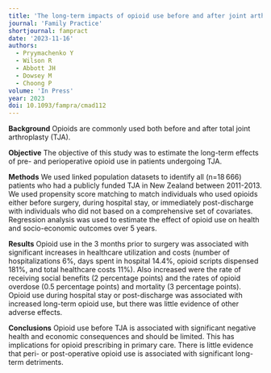 ```yaml
---
title: 'The long-term impacts of opioid use before and after joint arthroplasty: matched cohort analysis of New Zealand linked register data'
journal: 'Family Practice'
shortjournal: fampract
date: '2023-11-16'
authors:
  - Pryymachenko Y
  - Wilson R
  - Abbott JH
  - Dowsey M
  - Choong P
volume: 'In Press'
year: 2023
doi: 10.1093/fampra/cmad112
---
```

**Background**
Opioids are commonly used both before and after total joint arthroplasty (TJA).

**Objective**
The objective of this study was to estimate the long-term effects of pre- and perioperative opioid use in patients undergoing TJA.

**Methods**
We used linked population datasets to identify all (n=18 666) patients who had a publicly funded TJA in New Zealand between 2011-2013. We used propensity score matching to match individuals who used opioids either before surgery, during hospital stay, or immediately post-discharge with individuals who did not based on a comprehensive set of covariates. Regression analysis was used to estimate the effect of opioid use on health and socio-economic outcomes over 5 years.

**Results**
Opioid use in the 3 months prior to surgery was associated with significant increases in healthcare utilization and costs (number of hospitalizations 6%, days spent in hospital 14.4%, opioid scripts dispensed 181%, and total healthcare costs 11%). Also increased were the rate of receiving social benefits (2 percentage points) and the rates of opioid overdose (0.5 percentage points) and mortality (3 percentage points). Opioid use during hospital stay or post-discharge was associated with increased long-term opioid use, but there was little evidence of other adverse effects.

**Conclusions**
Opioid use before TJA is associated with significant negative health and economic consequences and should be limited. This has implications for opioid prescribing in primary care. There is little evidence that peri- or post-operative opioid use is associated with significant long-term detriments.
